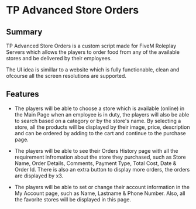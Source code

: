 # TP Advanced Store Orders

## Summary
TP Advanced Store Orders is a custom script made for FiveM Roleplay Servers which allows the players to order food from any of the available stores and be delivered by their employees.

The UI idea is simillar to a website which is fully functionable, clean and ofcourse all the screen resolutions are supported.

## Features

- The players will be able to choose a store which is available (online) in the Main Page when an employee is in duty, the players will also be able to search based on a category or by the store's name. By selecting a store, all the products will be displayed by their image, price, description and can be ordered by adding to the cart and continue to the purchase page.

- The players will be able to see their Orders History page with all the requirement infromation about the store they purchased, such as Store Name, Order Details, Comments, Payment Type, Total Cost, Date & Order Id. There is also an extra button to display more orders, the orders are displayed by x3.

- The players will be able to set or change their account information in the My Account page, such as Name, Lastname & Phone Number. Also, all the favorite stores will be displayed in this page.
